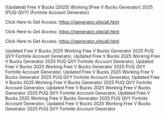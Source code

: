 (Updated) Free V Bucks [2025] Working [Free V Bucks Generator] 2025 [PUQ-QVY] (Fortnite Account Generator)

Click Here to Get Access: https://igenerator.site/all.html

Click Here to Get Access: https://igenerator.site/all.html

Click Here to Get Access: https://igenerator.site/all.html

 Updated Free V Bucks 2025 Working Free V Bucks Generator 2025 PUQ QVY Fortnite Account Generator, Updated Free V Bucks 2025 Working Free V Bucks Generator 2025 PUQ QVY Fortnite Account Generator, Updated Free V Bucks 2025 Working Free V Bucks Generator 2025 PUQ QVY Fortnite Account Generator, Updated Free V Bucks 2025 Working Free V Bucks Generator 2025 PUQ QVY Fortnite Account Generator, Updated Free V Bucks 2025 Working Free V Bucks Generator 2025 PUQ QVY Fortnite Account Generator, Updated Free V Bucks 2025 Working Free V Bucks Generator 2025 PUQ QVY Fortnite Account Generator, Updated Free V Bucks 2025 Working Free V Bucks Generator 2025 PUQ QVY Fortnite Account Generator, Updated Free V Bucks 2025 Working Free V Bucks Generator 2025 PUQ QVY Fortnite Account Generator
